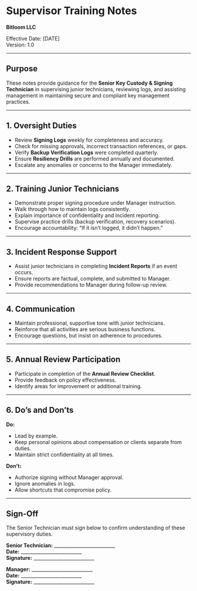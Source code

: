 # Supervisor Training Notes
**Bitloom LLC**

Effective Date: [DATE]  
Version: 1.0

---

## Purpose
These notes provide guidance for the **Senior Key Custody & Signing Technician** in supervising junior technicians, reviewing logs, and assisting management in maintaining secure and compliant key management practices.

---

## 1. Oversight Duties
- Review **Signing Logs** weekly for completeness and accuracy.  
- Check for missing approvals, incorrect transaction references, or gaps.  
- Verify **Backup Verification Logs** were completed quarterly.  
- Ensure **Resiliency Drills** are performed annually and documented.  
- Escalate any anomalies or concerns to the Manager immediately.  

---

## 2. Training Junior Technicians
- Demonstrate proper signing procedure under Manager instruction.  
- Walk through how to maintain logs consistently.  
- Explain importance of confidentiality and incident reporting.  
- Supervise practice drills (backup verification, recovery scenarios).  
- Encourage accountability: “If it isn’t logged, it didn’t happen.”  

---

## 3. Incident Response Support
- Assist junior technicians in completing **Incident Reports** if an event occurs.  
- Ensure reports are factual, complete, and submitted to Manager.  
- Provide recommendations to Manager during follow-up review.  

---

## 4. Communication
- Maintain professional, supportive tone with junior technicians.  
- Reinforce that all activities are serious business functions.  
- Encourage questions, but insist on adherence to procedures.  

---

## 5. Annual Review Participation
- Participate in completion of the **Annual Review Checklist**.  
- Provide feedback on policy effectiveness.  
- Identify areas for improvement or additional training.  

---

## 6. Do’s and Don’ts
**Do:**  
- Lead by example.  
- Keep personal opinions about compensation or clients separate from duties.  
- Maintain strict confidentiality at all times.  

**Don’t:**  
- Authorize signing without Manager approval.  
- Ignore anomalies in logs.  
- Allow shortcuts that compromise policy.  

---

## Sign-Off
The Senior Technician must sign below to confirm understanding of these supervisory duties.

**Senior Technician:** __________________________  
**Date:** __________________________  
**Signature:** __________________________  

**Manager:** __________________________  
**Date:** __________________________  
**Signature:** __________________________  

